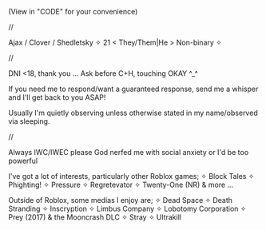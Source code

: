 (View in "CODE" for your convenience)

//

Ajax / Clover / Shedletsky
✧ 21 < They/Them|He > Non-binary ✧

//

DNI <18, thank you ...
Ask before C+H, touching OKAY ^_^

If you need me to respond/want a guaranteed response,
send me a whisper and I'll get back to you ASAP!

Usually I'm quietly observing unless otherwise stated
in my name/observed via sleeping.

//

Always IWC/IWEC please
God nerfed me with social anxiety or I'd be too powerful

I've got a lot of interests, particularly other Roblox games;
 ✧ Block Tales
 ✧ Phighting!
 ✧ Pressure
 ✧ Regretevator
 ✧ Twenty-One (NR) & more ...

Outside of Roblox, some medias I enjoy are;
 ✧ Dead Space
 ✧ Death Stranding 
 ✧ Inscryption
 ✧ Limbus Company
 ✧ Lobotomy Corporation 
 ✧ Prey (2017) & the Mooncrash DLC
 ✧ Stray
 ✧ Ultrakill
